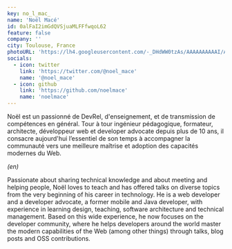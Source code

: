 ```yaml
---
key: no_l_mac_
name: 'Noël Macé'
id: 0alFaI2imGdQVSjuaMLFFfwqoL62
feature: false
company: ''
city: Toulouse, France
photoURL: 'https://lh4.googleusercontent.com/-_DHdWW0tzAs/AAAAAAAAAAI/AAAAAAAAAGY/SHaW4w5ruEQ/photo.jpg'
socials:
  - icon: twitter
    link: 'https://twitter.com/@noel_mace'
    name: '@noel_mace'
  - icon: github
    link: 'https://github.com/noelmace'
    name: 'noelmace'
---
```


Noël est un passionné de DevRel, d'enseignement, et de transmission de compétences en général. Tour à tour ingénieur pédagogique, formateur, architecte, développeur web et developer advocate depuis plus de 10 ans, il consacre aujourd'hui l’essentiel de son temps à accompagner la communauté vers une meilleure maîtrise et adoption des capacités modernes du Web.

*(en)*

Passionate about sharing technical knowledge and about meeting and helping people, Noël loves to teach and has offered talks on diverse topics from the very beginning of his career in technology. He is a web developer and a developer advocate, a former mobile and Java developer, with experience in learning design, teaching, software architecture and technical management. Based on this wide experience, he now focuses on the developer community, where he helps developers around the world master the modern capabilities of the Web (among other things) through talks, blog posts and OSS contributions.
